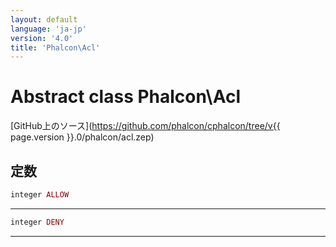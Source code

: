```yaml
---
layout: default
language: 'ja-jp'
version: '4.0'
title: 'Phalcon\Acl'
---
```


# Abstract class **Phalcon\Acl**

[GitHub上のソース](https://github.com/phalcon/cphalcon/tree/v{{ page.version }}.0/phalcon/acl.zep)

## 定数

```php
integer ALLOW
```

* * *

```php
integer DENY
```

* * *